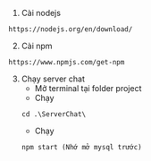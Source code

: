 1. Cài nodejs 
```
https://nodejs.org/en/download/
```
2. Cài npm
```
https://www.npmjs.com/get-npm
```
3. Chạy server chat
    - Mở terminal tại folder project
    - Chạy 
    ```
    cd .\ServerChat\
    ```
    - Chạy 
    ```
    npm start (Nhớ mở mysql trước)
    ```
    
